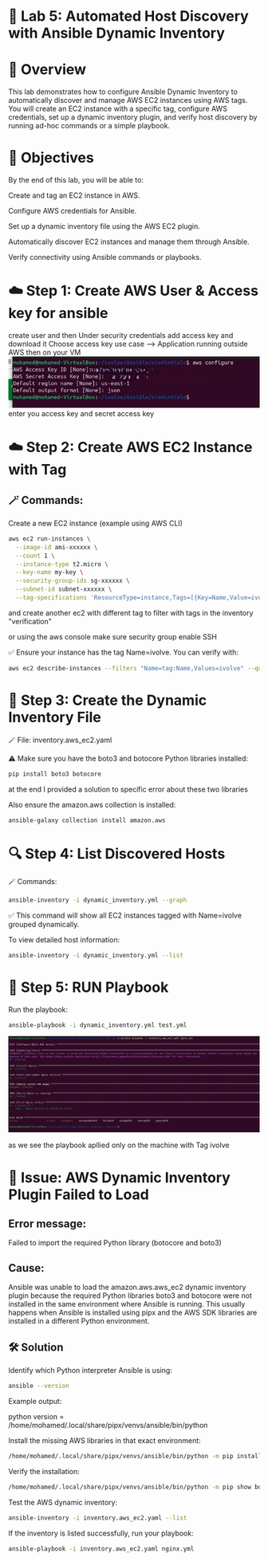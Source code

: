 # 🧩 Lab 5: Automated Host Discovery with Ansible Dynamic Inventory
# 📘 Overview

This lab demonstrates how to configure Ansible Dynamic Inventory to automatically discover and manage AWS EC2 instances using AWS tags.
You will create an EC2 instance with a specific tag, configure AWS credentials, set up a dynamic inventory plugin, and verify host discovery by running ad-hoc commands or a simple playbook.

# 🎯 Objectives

By the end of this lab, you will be able to:

Create and tag an EC2 instance in AWS.

Configure AWS credentials for Ansible.

Set up a dynamic inventory file using the AWS EC2 plugin.

Automatically discover EC2 instances and manage them through Ansible.

Verify connectivity using Ansible commands or playbooks.

# ☁️ Step 1: Create AWS User & Access key for ansible 
create user and then Under security credentials add access key and download it
Choose access key use case  --> Application running outside AWS
then on your VM 
![alt text](<Untitled.jpeg>)
enter you access key and secret access key
# ☁️ Step 2: Create AWS EC2 Instance with Tag
## 🪄 Commands:
 Create a new EC2 instance (example using AWS CLI)
```bash 
aws ec2 run-instances \
  --image-id ami-xxxxxx \
  --count 1 \
  --instance-type t2.micro \
  --key-name my-key \
  --security-group-ids sg-xxxxxx \
  --subnet-id subnet-xxxxxx \
  --tag-specifications 'ResourceType=instance,Tags=[{Key=Name,Value=ivolve}]'
```
 and create another ec2 with different tag to filter with tags in the inventory "verification"

 or using the aws console  make sure security group enable SSH


✅ Ensure your instance has the tag Name=ivolve.
You can verify with:
```bash
aws ec2 describe-instances --filters "Name=tag:Name,Values=ivolve" --query "Reservations[].Instances[].InstanceId"
```

# 🧾 Step 3: Create the Dynamic Inventory File
🪄 File: inventory.aws_ec2.yaml

⚠️ Make sure you have the boto3 and botocore Python libraries installed:
```bash
pip install boto3 botocore
```
at the end I provided a solution to specific error about these two libraries

Also ensure the amazon.aws collection is installed:
```bash
ansible-galaxy collection install amazon.aws
```
# 🔍 Step 4: List Discovered Hosts
🪄 Commands:
```bash
ansible-inventory -i dynamic_inventory.yml --graph
```

✅ This command will show all EC2 instances tagged with Name=ivolve grouped dynamically.

To view detailed host information:
```bash
ansible-inventory -i dynamic_inventory.yml --list
```
# 🧠 Step 5: RUN Playbook
Run the playbook:
```bash
ansible-playbook -i dynamic_inventory.yml test.yml
```
![alt text](<Screenshot from 2025-10-18 18-02-34.png>)

as we see the playbook apllied only on the machine with Tag ivolve
# 🧩 Issue: AWS Dynamic Inventory Plugin Failed to Load

## Error message:

Failed to import the required Python library (botocore and boto3)


## Cause:
Ansible was unable to load the amazon.aws.aws_ec2 dynamic inventory plugin because the required Python libraries boto3 and botocore were not installed in the same environment where Ansible is running.
This usually happens when Ansible is installed using pipx and the AWS SDK libraries are installed in a different Python environment.

## 🛠️ Solution

Identify which Python interpreter Ansible is using:
```bash
ansible --version
```

Example output:

python version = /home/mohamed/.local/share/pipx/venvs/ansible/bin/python


Install the missing AWS libraries in that exact environment:
```bash
/home/mohamed/.local/share/pipx/venvs/ansible/bin/python -m pip install boto3 botocore
```

Verify the installation:
```bash
/home/mohamed/.local/share/pipx/venvs/ansible/bin/python -m pip show boto3 botocore
```

Test the AWS dynamic inventory:
```bash
ansible-inventory -i inventory.aws_ec2.yaml --list
```

If the inventory is listed successfully, run your playbook:
```bash
ansible-playbook -i inventory.aws_ec2.yaml nginx.yml
```
